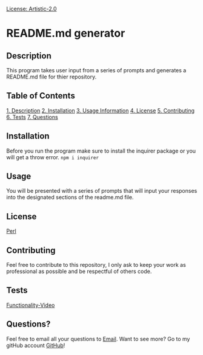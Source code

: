 
[License: Artistic-2.0](https://img.shields.io/badge/License-Perl-0298c3.svg)   
# README.md generator

## Description

This program takes user input from a series of prompts and generates a README.md file for thier repository.

## Table of Contents

[1. Description](#Description)
[2. Installation](#Installation)
[3. Usage Information](#Usage)
[4. License](#License)
[5. Contributing](#Contributing)
[6. Tests](#Tests)
[7. Questions](#Questions)

## Installation

Before you run the program make sure to install the inquirer package or you will get a throw error. ``` npm i inquirer ``` 

## Usage

You will be presented with a series of prompts that will input your responses into the designated sections of the readme.md file.

## License

[Perl](https://opensource.org/licenses/Artistic-2.0)

## Contributing

Feel free to contribute to this repository, I only ask to keep your work as professional as possible and be respectful of others code.

## Tests

[Functionality-Video](Test/program-test.mp4)

## Questions?

Feel free to email all your questions to [Email](anthonybilliejr2021@gmail.com).
Want to see more? Go to my gitHub account [GitHub](https://github.com/avbillie)!
            
